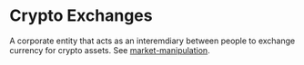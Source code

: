 # Crypto Exchanges
A corporate entity that acts as an interemdiary between people to exchange currency for crypto assets. See [market-manipulation](market-manipulation.md).